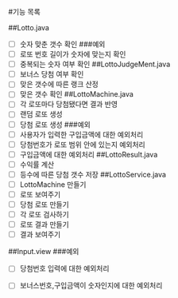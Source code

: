 #기능 목록


##Lotto.java
- [ ] 숫자 맞춘 갯수 확인
###예외
- [ ] 로또 번호 길이가 숫자에 맞는지 확인
- [ ] 중복되는 숫자 여부 확인
##LottoJudgeMent.java
- [ ] 보너스 당첨 여부 확인
- [ ] 맞은 갯수에 따른 랭크 산정 
- [ ] 맞은 갯수 확인
##LottoMachine.java
- [ ] 각 로또마다 당첨됐다면 결과 반영
- [ ] 랜덤 로또 생성
- [ ] 당첨 로또 생성 
###예외
- [ ] 사용자가 입력한 구입금액에 대한 예외처리
- [ ] 당첨번호가 로또 범위 안에 있는지 예외처리
- [ ] 구입금액에 대한 예외처리
##LottoResult.java
- [ ] 수익률 계산
- [ ] 등수에 따른 당첨 갯수 저장
##LottoService.java
- [ ] LottoMachine 만들기
- [ ] 로또 보여주기
- [ ] 당첨 로또 만들기
- [ ] 각 로또 검사하기
- [ ] 로또 결과 만들기
- [ ] 결과 보여주기

##Input.view
###예외
- [ ] 당첨번호 입력에 대한 예외처리
- [ ] 보너스번호,구입금액이 숫자인지에 대한 예외처리

  